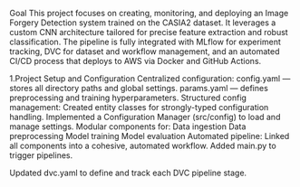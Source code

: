 Goal
This project focuses on creating, monitoring, and deploying an Image Forgery Detection system trained on the CASIA2 dataset. It leverages a custom CNN architecture tailored for precise feature extraction and robust classification. The pipeline is fully integrated with MLflow for experiment tracking, DVC for dataset and workflow management, and an automated CI/CD process that deploys to AWS via Docker and GitHub Actions.

1.Project Setup and Configuration
Centralized configuration:
  config.yaml — stores all directory paths and global settings.
  params.yaml — defines preprocessing and training hyperparameters.
Structured config management:
  Created entity classes for strongly-typed configuration handling.
  Implemented a Configuration Manager (src/config) to load and manage settings.
Modular components for:
  Data ingestion
  Data preprocessing
  Model training
  Model evaluation
Automated pipeline:
  Linked all components into a cohesive, automated workflow.
  Added main.py to trigger pipelines.

Updated dvc.yaml to define and track each DVC pipeline stage.

